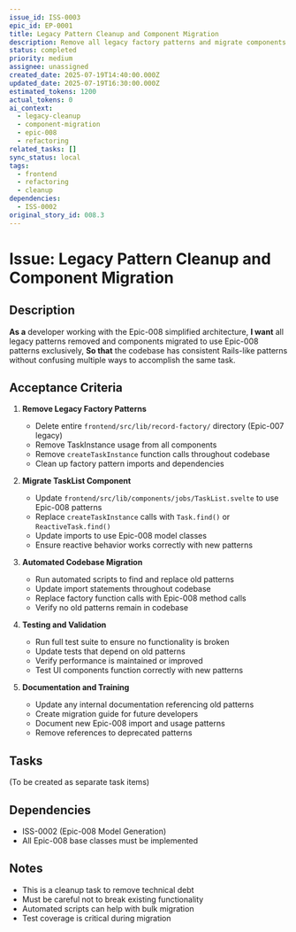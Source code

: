 ```yaml
---
issue_id: ISS-0003
epic_id: EP-0001
title: Legacy Pattern Cleanup and Component Migration
description: Remove all legacy factory patterns and migrate components to use Epic-008 patterns exclusively for consistent Rails-like architecture
status: completed
priority: medium
assignee: unassigned
created_date: 2025-07-19T14:40:00.000Z
updated_date: 2025-07-19T16:30:00.000Z
estimated_tokens: 1200
actual_tokens: 0
ai_context:
  - legacy-cleanup
  - component-migration
  - epic-008
  - refactoring
related_tasks: []
sync_status: local
tags:
  - frontend
  - refactoring
  - cleanup
dependencies:
  - ISS-0002
original_story_id: 008.3
---
```


# Issue: Legacy Pattern Cleanup and Component Migration

## Description
**As a** developer working with the Epic-008 simplified architecture,
**I want** all legacy patterns removed and components migrated to use Epic-008 patterns exclusively,
**So that** the codebase has consistent Rails-like patterns without confusing multiple ways to accomplish the same task.

## Acceptance Criteria

1. **Remove Legacy Factory Patterns**
   - Delete entire `frontend/src/lib/record-factory/` directory (Epic-007 legacy)
   - Remove TaskInstance usage from all components
   - Remove `createTaskInstance` function calls throughout codebase
   - Clean up factory pattern imports and dependencies

2. **Migrate TaskList Component**
   - Update `frontend/src/lib/components/jobs/TaskList.svelte` to use Epic-008 patterns
   - Replace `createTaskInstance` calls with `Task.find()` or `ReactiveTask.find()`
   - Update imports to use Epic-008 model classes
   - Ensure reactive behavior works correctly with new patterns

3. **Automated Codebase Migration**
   - Run automated scripts to find and replace old patterns
   - Update import statements throughout codebase
   - Replace factory function calls with Epic-008 method calls
   - Verify no old patterns remain in codebase

4. **Testing and Validation**
   - Run full test suite to ensure no functionality is broken
   - Update tests that depend on old patterns
   - Verify performance is maintained or improved
   - Test UI components function correctly with new patterns

5. **Documentation and Training**
   - Update any internal documentation referencing old patterns
   - Create migration guide for future developers
   - Document new Epic-008 import and usage patterns
   - Remove references to deprecated patterns

## Tasks
(To be created as separate task items)

## Dependencies
- ISS-0002 (Epic-008 Model Generation)
- All Epic-008 base classes must be implemented

## Notes
- This is a cleanup task to remove technical debt
- Must be careful not to break existing functionality
- Automated scripts can help with bulk migration
- Test coverage is critical during migration